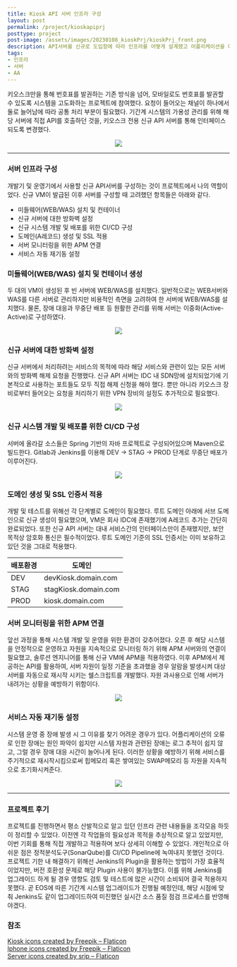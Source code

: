 ```yaml
---
title: Kiosk API 서버 인프라 구성
layout: post
permalink: /project/kioskapiprj
posttype: project
post-image: /assets/images/20230108_kioskPrj/kioskPrj_front.png
description: API서버를 신규로 도입함에 따라 인프라를 어떻게 설계했고 어플리케이션을 어떻게 구동시켰는지 설명합니다.
tags:
- 인프라
- 서버
- AA
---
```


키오스크만을 통해 번호표를 발권하는 기존 방식을 넘어, 모바일로도 번호표를 발권할 수 있도록 시스템을 고도화하는 프로젝트에 참여했다. 요청이 들어오는 채널이 하나에서 둘로 늘어남에 따라 공통 처리 부분이 필요했다. 기간계 시스템의 가용성 관리를 위해 해당 서버에 직접 API를 호출하던 것을, 키오스크 전용 신규 API 서버를 통해 인터페이스되도록 변경했다.

<p align="center">
  <img src="/assets/images/20230108_kioskPrj/kioskPrj_overview.png">
</p>

---

### 서버 인프라 구성
개발기 및 운영기에서 사용할 신규 API서버를 구성하는 것이 프로젝트에서 나의 역할이었다. 신규 VM이 발급된 이후 서버를 구성할 때 고려했던 항목들은 아래와 같다.
* 미들웨어(WEB/WAS) 설치 및 컨테이너
* 신규 서버에 대한 방화벽 설정
* 신규 시스템 개발 및 배포를 위한 CI/CD 구성
* 도메인(A레코드) 생성 및 SSL 적용
* 서버 모니터링을 위한 APM 연결
* 서비스 자동 재기동 설정

### 미들웨어(WEB/WAS) 설치 및 컨테이너 생성
두 대의 VM이 생성된 후 빈 서버에 WEB/WAS를 설치했다. 일반적으로는 WEB서버와 WAS를 다른 서버로 관리하지만 비용적인 측면을 고려하여 한 서버에 WEB/WAS를 설치했다. 물론, 장애 대응과 무중단 배포 등 원활한 관리를 위해 서버는 이중화(Active-Active)로 구성하였다.
<p align="center">
  <img src="/assets/images/20230108_kioskPrj/kioskPrj_webwas.drawio.png">
</p>

### 신규 서버에 대한 방화벽 설정
신규 서버에서 처리하려는 서비스의 목적에 따라 해당 서비스와 관련이 있는 모든 서버와의 방화벽 해제 요청을 진행했다. 신규 API 서버는 IDC 내 SDN망에 설치되었기에 기본적으로 사용하는 포트들도 모두 직접 해제 신청을 해야 했다. 뿐만 아니라 키오스크 장비로부터 들어오는 요청을 처리하기 위한 VPN 장비의 설정도 추가적으로 필요했다.
<p align="center">
  <img src="/assets/images/20230108_kioskPrj/kioskPrj_FW.png">
</p>

### 신규 시스템 개발 및 배포를 위한 CI/CD 구성
서버에 올라갈 소스들은 Spring 기반의 자바 프로젝트로 구성되어있으며 Maven으로 빌드한다. Gitlab과 Jenkins를 이용해 DEV → STAG → PROD 단계로 무중단 배포가 이루어진다.
<p align="center">
  <img src="/assets/images/20230108_kioskPrj/kioskPrj_CICD.drawio.png">
</p>

### 도메인 생성 및 SSL 인증서 적용
개발 및 테스트를 위해선 각 단계별로 도메인이 필요했다. 루트 도메인 아래에 서브 도메인으로 신규 생성이 필요했으며, VM은 회사 IDC에 존재했기에 A레코드 추가는 간단히 완료되었다. 또한 신규 API 서버는 대내 서비스간의 인터페이스만이 존재했지만, 보안 목적상 암호화 통신은 필수적이었다. 루트 도메인 기준의 SSL 인증서는 이미 보유하고 있던 것을 그대로 적용했다.

|배포환경|도메인|
|---|---|
|DEV|devKiosk.domain.com|
|STAG|stagKiosk.domain.com|
|PROD|kiosk.domain.com|

### 서버 모니터링을 위한 APM 연결
앞선 과정을 통해 시스템 개발 및 운영을 위한 환경이 갖추어졌다. 오픈 후 해당 시스템을 안정적으로 운영하고 자원을 지속적으로 모니터링 하기 위해 APM 서버와의 연결이 필요했고, 솔루션 엔지니어를 통해 신규 VM에 APM을 적용하였다. 이후 APM에서 제공하는 API를 활용하여, 서버 자원이 일정 기준을 초과했을 경우 알람을 발생시켜 대상 서버를 자동으로 재시작 시키는 쉘스크립트를 개발했다. 자원 과사용으로 인해 서버가 내려가는 상황을 예방하기 위함이다.
<p align="center">
  <img src="/assets/images/20230108_kioskPrj/kioskPrj_APM.png">
</p>

### 서비스 자동 재기동 설정
시스템 운영 중 장애 발생 시 그 이유를 찾기 어려운 경우가 있다. 어플리케이션의 오류로 인한 장애는 원인 파악이 쉽지만 시스템 자원과 관련된 장애는 로그 추적이 쉽지 않고, 그럴 경우 장애 대응 시간이 늘어나게 된다. 이러한 상황을 예방하기 위해 서비스를 주기적으로 재시작시킴으로써 힙메모리 혹은 쌓여있는 SWAP메모리 등 자원을 지속적으로 초기화시켜준다.
<p align="center">
  <img src="/assets/images/20230108_kioskPrj/kioskPrj_reboot.png">
</p>

---

### 프로젝트 후기
프로젝트를 진행하면서 평소 산발적으로 알고 있던 인프라 관련 내용들을 조각모음 하듯이 정리할 수 있었다. 이전엔 각 작업들의 필요성과 목적을 추상적으로 알고 있었지만, 이번 기회를 통해 직접 개발하고 적용하며 보다 상세히 이해할 수 있었다.
개인적으로 아쉬운 점은 정적분석도구(SonarQube)를 CI/CD Pipeline에 녹여내지 못했던 것이다. 프로젝트 기한 내 해결하기 위해선 Jenkins의 Plugin을 활용하는 방법이 가장 효율적이었지만, 버전 호환성 문제로 해당 Plugin 사용이 불가능했다. 이를 위해 Jenkins를 업그레이드 하게 될 경우 영향도 검토 및 테스트에 많은 시간이 소비되어 결국 적용하지 못했다.
곧 EOS에 따른 기간계 시스템 업그레이드가 진행될 예정인데, 해당 시점에 맞춰 Jenkins도 같이 업그레이드하여 미진했던 실시간 소스 품질 점검 프로세스를 반영해야겠다.

### 참조
[Kiosk icons created by Freepik – Flaticon](https://www.flaticon.com/free-icons/kiosk) <br/>
[Iphone icons created by Freepik – Flaticon](https://www.flaticon.com/free-icons/iphone) <br/>
[Server icons created by srip – Flaticon](https://www.flaticon.com/free-icons/server) <br/>